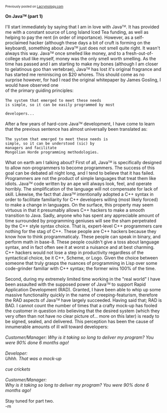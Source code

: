 <font size="1">Previously posted on <a href="www.lacrymology.com">Lacrymology.com</a></font>
<br />
<br /><b>On Java<font SIZE=1><sup>TM</sup></font> (part 1)</b> <br /><br />I'll start immediately by saying that I am in love with Java<font SIZE=1><sup>TM</sup></font>. It has provided me with a constant source of Long Island Iced Tea funding, as well as helping to pay the rent (in order of importance). However, as a self-proclaimed hacker (although these days a bit of cruft is forming on the keyboard), something about Java<font SIZE=1><sup>TM</sup></font> just does not smell quite right. It wasn't always this way. Java<font SIZE=1><sup>TM</sup></font> once smelled like money, and to a fresh-out-of-college stud like myself, money was the only smell worth smelling. As the time has passed and I am starting to make my bones (although I am closer to gelatinous goo than vertebrae), Java<font SIZE=1><sup>TM</sup></font> has lost it's original fragrance and has started me reminiscing on $20 whores. This should come as no surprise however, for had I read the original whitepaper by James Gosling, I would have observed one
<br />of the primary guiding principles:<br /><br /><code>The system that emerged to meet these needs is simple, so it can be easily programmed by most
<br />developers...</code><br /><br />After a few years of hard-core Java<font SIZE=1><sup>TM</sup></font> development, I have come to learn that the previous sentence has almost universally been translated as:<br /><br /><code>The system that emerged to meet these needs is simple, so it can be understood (sic) by
<br />managers and facilitate Mongolian Horde programming methodologies.</code> <br /><br />What on earth am I talking about? First of all, Java<font SIZE=1><sup>TM</sup></font> is specifically designed to allow non-programmers to become programmers. The success of this goal can be debated all night long, and I tend to believe that it has failed. Programmers are not the product of simple languages that treat them like idiots. Java<font SIZE=1><sup>TM</sup></font> code written by an ape will always look, feel, and operate horribly. The simplification of the language will not compensate for lack of skill. Likewise, the fact that Java<font SIZE=1><sup>TM</sup></font> intentionally adopted a C++ syntax in order to facilitate familiarity for C++ developers willing (most likely forced) to make a change in languages. On the surface, this property may seem virtuous in that it presumably allows C++ hackers to make a smooth transition to Java.  Sadly, anyone who has spent any appreciable amount of time surrounded by programming geniuses will see the sham perpetrated by the C++ style syntax choice. That is, expert-level C++ programmers care nothing for the stag of C++. These people are C++ hackers because they know how to think programmaticaly. These people can speak in binary, and perform math in base-8. These people couldn't give a toss about language syntax, and in fact often see it at worst a nuisance and at best charming. C++ hackers would not lose a step in productivity regardless of the syntactical choice, be it C++, Scheme, or Logo. Given the choice between someone that truly grasps the nuances of programming in Lisp over some code-grinder familiar with C++ syntax; the former wins 100% of the time.<br /><br />Second, during my extremely limited time working in the &quot;real world&quot; I have been assaulted with the supposed power of Java<font SIZE=1><sup>TM</sup></font> to support Rapid Application Development (RAD). Granted, I have been able to whip up some massive functionality quickly in the name of creeping-featurism, therefore the RAD aspects of Java<font SIZE=1><sup>TM</sup></font> have largely succeeded. Having said that; RAD is BAD. I cannot count the number of times that a crafty mock-up has fooled the customer in question into believing that the desired system (which they very often than not have no clear picture of... more on this later) is ready to be signed, sealed, and delivered. This perception has been the cause of innumerable amounts of ill will toward developers:<br /><br /><i>Customer/Manager: Why is it taking so long to deliver my program? You were 90% done 6 months ago!<br /><br />Developer:
<br />Uhhh. That was a mock-up<br /><br />cue crickets<br /><br />Customer/Manager:
<br />Why is it taking so long to deliver my program? You were 90% done 6 months ago!<br /><br /></i>Stay tuned for part two.
<br />-m
<br />